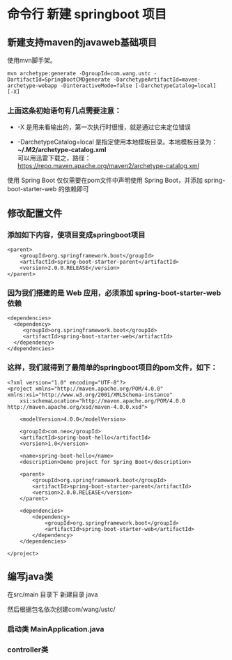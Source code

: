 # 命令行 新建 springboot 项目

## 新建支持maven的javaweb基础项目

使用mvn脚手架。

`mvn archetype:generate -DgroupId=com.wang.ustc -DartifactId=SpringbootCMDgenerate -DarchetypeArtifactId=maven-archetype-webapp -DinteractiveMode=false [-DarchetypeCatalog=local]  [-X] `

### 上面这条初始语句有几点需要注意：

- -X 是用来看输出的，第一次执行时很慢，就是通过它来定位错误

- -DarchetypeCatalog=local 是指定使用本地模板目录。本地模板目录为：**~/.M2/archetype-catalog.xml**  
可以用迅雷下载之，路径：https://repo.maven.apache.org/maven2/archetype-catalog.xml

使用 Spring Boot 仅仅需要在pom文件中声明使用 Spring Boot，并添加 spring-boot-starter-web 的依赖即可

## 修改配置文件

### 添加如下内容，使项目变成springboot项目

```
<parent>
	<groupId>org.springframework.boot</groupId>
	<artifactId>spring-boot-starter-parent</artifactId>
	<version>2.0.0.RELEASE</version>
</parent>
```

### 因为我们搭建的是 Web 应用，必须添加 spring-boot-starter-web 依赖
```
<dependencies>
  <dependency>
     <groupId>org.springframework.boot</groupId>
     <artifactId>spring-boot-starter-web</artifactId>
  </dependency>
</dependencies>
```

### 这样，我们就得到了最简单的springboot项目的pom文件，如下：

```
<?xml version="1.0" encoding="UTF-8"?>
<project xmlns="http://maven.apache.org/POM/4.0.0" xmlns:xsi="http://www.w3.org/2001/XMLSchema-instance"
	xsi:schemaLocation="http://maven.apache.org/POM/4.0.0 http://maven.apache.org/xsd/maven-4.0.0.xsd">

	<modelVersion>4.0.0</modelVersion>

	<groupId>com.neo</groupId>
	<artifactId>spring-boot-hello</artifactId>
	<version>1.0</version>

	<name>spring-boot-hello</name>
	<description>Demo project for Spring Boot</description>

	<parent>
		<groupId>org.springframework.boot</groupId>
		<artifactId>spring-boot-starter-parent</artifactId>
		<version>2.0.0.RELEASE</version>
	</parent>

	<dependencies>
		<dependency>
			<groupId>org.springframework.boot</groupId>
			<artifactId>spring-boot-starter-web</artifactId>
		</dependency>
	</dependencies>

</project>

```

## 编写java类

在src/main 目录下 新建目录 java

然后根据包名依次创建com/wang/ustc/

### 启动类 MainApplication.java



### controller类
